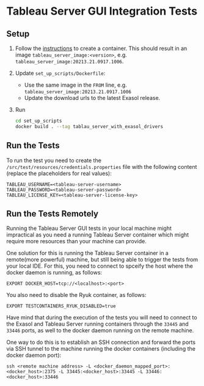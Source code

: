 # Tableau Server GUI Integration Tests

## Setup

1. Follow the [instructions](https://help.tableau.com/current/server-linux/en-us/server-in-container_setup-tool.htm) to create a container. This should result in an image `tableau_server_image:<version>`, e.g. `tableau_server_image:20213.21.0917.1006`.
2. Update `set_up_scripts/Dockerfile`:
   * Use the same image in the `FROM` line, e.g. `tableau_server_image:20213.21.0917.1006`
   * Update the download urls to the latest Exasol release.
4. Run

    ```bash
    cd set_up_scripts
    docker build . --tag tablau_server_with_exasol_drivers
    ```

## Run the Tests

To run the test you need to create the `/src/test/resources/credentials.properties` file with the following content (replace the placeholders for real values):

```
TABLEAU_USERNAME=<tableau-server-username>
TABLEAU_PASSWORD=<tableau-server-password>
TABLEAU_LICENSE_KEY=<tableau-server-license-key>
```

## Run the Tests Remotely

Running the Tableau Server GUI tests in your local machine might impractical as you need a running Tableau Server container which might require more resources than your machine can provide.

One solution for this is running the Tableau Server container in a remote(more powerful) machine, but still being able to trigger the tests from your local IDE. For this, you need to connect to spceify the host where the docker daemon is running, as follows:

```
EXPORT DOCKER_HOST=tcp://<localhost>:<port>
```

You also need to disable the Ryuk container, as follows:

```
EXPORT TESTCONTAINERS_RYUK_DISABLED=true
```

Have mind that during the execution of the tests you will need to connect to the Exasol and Tableau Server running containers through the `33445` and `33446` ports, as well to the docker daemon running on the remote machine.

One way to do this is to establish an SSH connection and forward the ports via SSH tunnel to the machine running the docker containers (including the docker daemon port):

`ssh <remote machine address> -L <docker_daemon_mapped_port>:<docker_host>:2375 -L 33445:<docker_host>:33445 -L 33446:<docker_host>:33446`